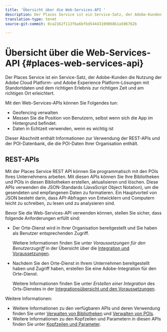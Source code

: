 ```yaml
---
title: 'Übersicht über die Web-Services-API '
description: Der Places Service ist ein Service-Satz, der Adobe-Kunden das Hydrieren der Adobe Experience Cloud- und Adobe Experience Platform-Lösungen mit Standortdaten und dem richtigen Erlebnis zur richtigen Zeit und am richtigen Ort erleichtert.
translation-type: tm+mt
source-git-commit: 0ca2162f113fba6bfbd54443109068b1a506762b

---
```



# Übersicht über die Web-Services-API {#places-web-services-api}

Der Places Service ist ein Service-Satz, der Adobe-Kunden die Nutzung der Adobe Cloud Platform- und Adobe Experience Platform-Lösungen mit Standortdaten und dem richtigen Erlebnis zur richtigen Zeit und am richtigen Ort erleichtert.

Mit den Web-Services-APIs können Sie Folgendes tun:

* Geofencing verwalten
* Messen Sie die Position von Benutzern, selbst wenn sich die App im Hintergrund befindet.
* Daten in Echtzeit verwenden, wenn es wichtig ist

Dieser Abschnitt enthält Informationen zur Verwendung der REST-APIs und der POI-Datenbank, die die POI-Daten Ihrer Organisation enthält.

## REST-APIs

Mit der Places Service REST API können Sie programmatisch mit den POIs Ihres Unternehmens arbeiten. Mit diesen APIs können Sie Ihre Bibliotheken und POIs in diesen Bibliotheken erstellen, aktualisieren und löschen. Diese APIs verwenden die JSON-Standards (JavaScript Object Notation), um die gesendeten und empfangenen Daten zu formatieren. Ein Hauptvorteil von JSON besteht darin, dass API-Abfragen von Entwicklern und Computern leicht zu schreiben, zu lesen und zu analysieren sind.

Bevor Sie die Web-Services-API verwenden können, stellen Sie sicher, dass folgende Anforderungen erfüllt sind:

* Der Orte-Dienst wird in Ihrer Organisation bereitgestellt und Sie haben als Benutzer entsprechenden Zugriff.

   Weitere Informationen finden Sie unter *Voraussetzungen für den Benutzerzugriff* in der Übersicht über die [Integration und Voraussetzungen](/help/web-service-api/adobe-i-o-integration.md).

* Nachdem Sie den Orte-Dienst in Ihrem Unternehmen bereitgestellt haben und Zugriff haben, erstellen Sie eine Adobe-Integration für den Orte-Dienst.

   Weitere Informationen finden Sie unter *Erstellen einer Integration* des Orts-Dienstes in der [Integrationsübersicht und den Voraussetzungen](/help/web-service-api/adobe-i-o-integration.md).

Weitere Informationen:

* Weitere Informationen zu den verfügbaren APIs und deren Verwendung finden Sie unter [Verwalten von Bibliotheken](/help/web-service-api/api-usage/manage-libraries/manage-libraries.md) und [Verwalten von POIs](/help/web-service-api/api-usage/manage-pois/manage-pois.md).
* Weitere Informationen zu den Kopfzeilen und Parametern in diesen APIs finden Sie unter [Kopfzeilen und Parameter](/help/web-service-api/api-usage/headers-and-parameters.md).